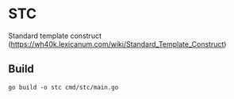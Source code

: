 # STC
Standard template construct (https://wh40k.lexicanum.com/wiki/Standard_Template_Construct)

## Build
```
go build -o stc cmd/stc/main.go
```